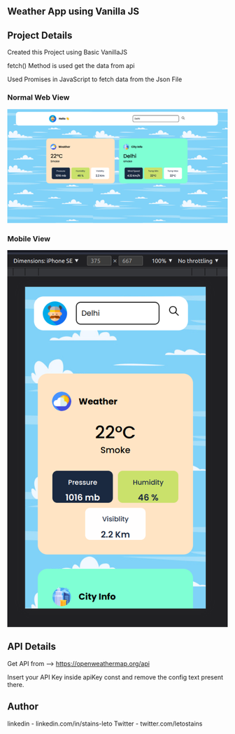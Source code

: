 ## Weather App using Vanilla JS 

## Project Details

Created this Project using Basic VanillaJS 

fetch() Method is used get the data from api

Used Promises in JavaScript to fetch data from the Json File



### Normal Web View

![alt text](https://github.com/stainsleto/Weather-App-using-JS/blob/main/repository/web-view.png?raw=true)



### Mobile View


![alt text](https://github.com/stainsleto/Weather-App-using-JS/blob/main/repository/mobile-view.png?raw=true)




## API Details

Get API from  -->  https://openweathermap.org/api

Insert your API Key inside apiKey const and remove the config text present there.

## Author 

linkedin - linkedin.com/in/stains-leto
Twitter - twitter.com/letostains